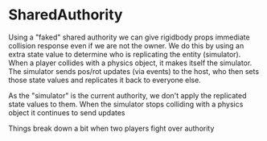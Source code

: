 # SharedAuthority

Using a "faked" shared authority we can give rigidbody props immediate collision response even if we are not the owner.
We do this by using an extra state value to determine who is replicating the entity (simulator).  
When a player collides with a physics object, it makes itself the simulator.
The simulator sends pos/rot updates (via events) to the host, who then sets those state values and replicates it back to everyone else.

As the "simulator" is the current authority, we don't apply the replicated state values to them. 
When the simulator stops colliding with a physics object it continues to send updates

Things break down a bit when two players fight over authority
